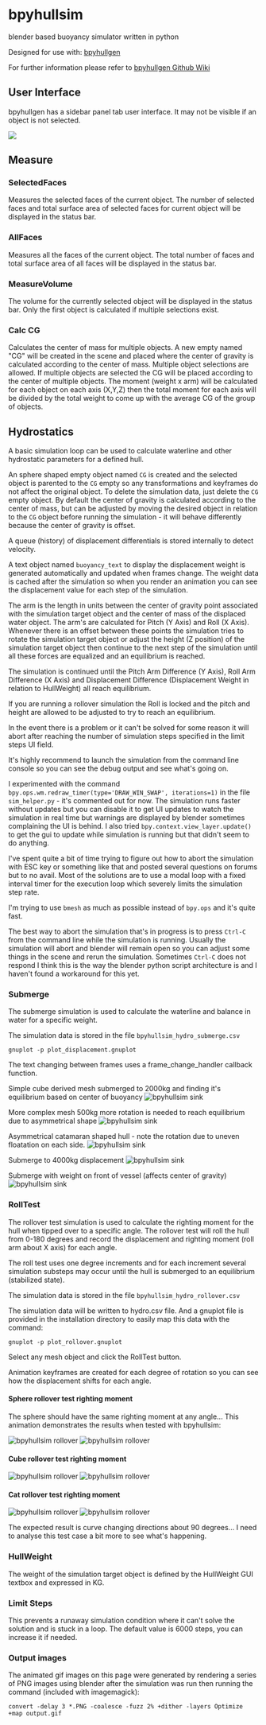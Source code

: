# bpyhullsim

blender based buoyancy simulator written in python

Designed for use with: [bpyhullgen](https://edzop.github.io/bpyhullgen/)

For further information please refer to [bpyhullgen Github Wiki](https://github.com/edzop/bpyhullgen/wiki)


## User Interface
bpyhullgen has a sidebar panel tab user interface. It may not be visible if an object is not selected. 

![](images/gui.png)

## Measure
### SelectedFaces
Measures the selected faces of the current object. The number of selected faces and total surface area of selected faces for current object will be displayed in the status bar.
### AllFaces
Measures all the faces of the current object. The total number of faces and total surface area of all faces will be displayed in the status bar. 
### MeasureVolume
The volume for the currently selected object will be displayed in the status bar. Only the first object is calculated if multiple selections exist. 
### Calc CG
Calculates the center of mass for multiple objects. A new empty named "CG" will be created in the scene and placed where the center of gravity is calculated according to the center of mass. Multiple object selections are allowed. If multiple objects are selected the CG will be placed according to the center of multiple objects. The moment (weight x arm) will be calculated for each object on each axis (X,Y,Z) then the total moment for each axis will be divided by the total weight to come up with the average CG of the group of objects.

## Hydrostatics

A basic simulation loop can be used to calculate waterline and other hydrostatic parameters for a defined hull. 

An sphere shaped empty object named ```CG``` is created and the selected object is parented to the ```CG``` empty so any transformations and keyframes do not affect the original object. To delete the simulation data, just delete the ```CG``` empty object. By default the center of gravity is calculated according to the center of mass, but can be adjusted by moving the desired object in relation to the ```CG``` object before running the simulation - it will behave differently because the center of gravity is offset. 

A queue (history) of displacement differentials is stored internally to detect velocity. 

A text object named ```buoyancy_text``` to display the displacement weight is generated automatically and updated when frames change. The weight data is cached after the simulation so when you render an animation you can see the displacement value for each step of the simulation.

The arm is the length in units between the center of gravity point associated with the simulation target object and the center of mass of the displaced water object. The arm's are calculated for Pitch (Y Axis) and Roll (X Axis). Whenever there is an offset between these points the simulation tries to rotate the simulation target object or adjust the height (Z position) of the simulation target object then continue to the next step of the simulation until all these forces are equalized and an equilibrium is reached. 

The simulation is continued until the Pitch Arm Difference (Y Axis), Roll Arm Difference (X Axis) and Displacement Difference (Displacement Weight in relation to HullWeight) all reach equilibrium. 

If you are running a rollover simulation the Roll is locked and the pitch and height are allowed to be adjusted to try to reach an equilibrium. 

In the event there is a problem or it can't be solved for some reason it will abort after reaching the number of simulation steps specified in the limit steps UI field. 

It's highly recommend to launch the simulation from the command line console so you can see the debug output and see what's going on. 

I experimented with the command `bpy.ops.wm.redraw_timer(type='DRAW_WIN_SWAP', iterations=1)` in the file `sim_helper.py` - it's commented out for now. The simulation runs faster without updates but you can disable it to get UI updates to watch the simulation in real time but warnings are displayed by blender sometimes complaining the UI is behind. I also tried `bpy.context.view_layer.update()` to get the gui to update while simulation is running but that didn't seem to do anything. 

I've spent quite a bit of time trying to figure out how to abort the simulation with ESC key or something like that and posted several questions on forums but to no avail. Most of the solutions are to use a modal loop with a fixed interval timer for the execution loop which severely limits the simulation step rate. 

I'm trying to use `bmesh` as much as possible instead of `bpy.ops` and it's quite fast. 

 The best way to abort the simulation that's in progress is to press ```Ctrl-C``` from the command line while the simulation is running. Usually the simulation will abort and blender will remain open so you can adjust some things in the scene and rerun the simulation. Sometimes ```Ctrl-C``` does not respond I think this is the way the blender python script architecture is and I haven't found a workaround for this yet. 



### Submerge
The submerge simulation is used to calculate the waterline and balance in water for a specific weight. 


The simulation data is stored in the file ```bpyhullsim_hydro_submerge.csv```

```
gnuplot -p plot_displacement.gnuplot
```

The text changing between frames uses a frame_change_handler callback function. 

Simple cube derived mesh submerged to 2000kg and finding it's equilibrium based on center of buoyancy
![bpyhullsim sink](images/sink_cube.gif)

More complex mesh 500kg more rotation is needed to reach equilibrium due to asymmetrical shape
![bpyhullsim sink](images/sink_duck.gif)

Asymmetrical catamaran shaped hull - note the rotation due to uneven floatation on each side.
![bpyhullsim sink](images/sink_cat.gif)

Submerge to 4000kg displacement
![bpyhullsim sink](images/sink.gif)

Submerge with weight on front of vessel (affects center of gravity)
![bpyhullsim sink](images/sink_weight.gif)



### RollTest
The rollover test simulation is used to calculate the righting moment for the hull when tipped over to a specific angle. The rollover test will roll the hull from 0-180 degrees and record the displacement and righting moment (roll arm about X axis) for each angle. 

The roll test uses one degree increments and for each increment several simulation substeps may occur until the hull is submerged to an equilibrium (stabilized state).

The simulation data is stored in the file ```bpyhullsim_hydro_rollover.csv```

The simulation data will be written to hydro.csv file. And a gnuplot file is provided in the installation directory to easily map this data with the command:

```
gnuplot -p plot_rollover.gnuplot
```

Select any mesh object and click the RollTest button. 

Animation keyframes are created for each degree of rotation so you can see how the displacement shifts for each angle. 


#### Sphere rollover test righting moment
The sphere should have the same righting moment at any angle... This animation demonstrates the results when tested with bpyhullsim:

![bpyhullsim rollover](images/rolltest_sphere.gif)
![bpyhullsim rollover](images/rolltest_sphere.png)


#### Cube rollover test righting moment
![bpyhullsim rollover](images/rolltest_cube.gif)
![bpyhullsim rollover](images/rolltest_cube.png)

#### Cat rollover test righting moment
![bpyhullsim rollover](images/rolltest_cat.gif)
![bpyhullsim rollover](images/rolltest_cat.png)

The expected result is curve changing directions about 90 degrees... I need to analyse this test case a bit more to see what's happening.


### HullWeight

The weight of the simulation target object is defined by the HullWeight GUI textbox and expressed in KG.

### Limit Steps
This prevents a runaway simulation condition where it can't solve the solution and is stuck in a loop. The default value is 6000 steps, you can increase it if needed. 

### Output images
The animated gif images on this page were generated by rendering a series of PNG images using blender after the simulation was run then running the command (included with imagemagick):

```convert -delay 3 *.PNG -coalesce -fuzz 2% +dither -layers Optimize +map output.gif```


